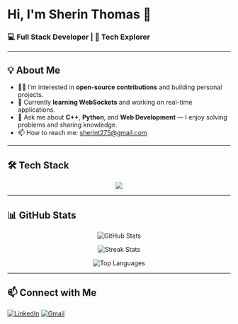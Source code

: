 # Hi, I'm Sherin Thomas 👋  

### 💻 Full Stack Developer | 🚀 Tech Explorer  

---

## 💡 About Me
- 👨‍💻 I’m interested in **open-source contributions** and building personal projects.  
- 🌱 Currently **learning WebSockets** and working on real-time applications.  
- 💬 Ask me about **C++**, **Python**, and **Web Development** — I enjoy solving problems and sharing knowledge.  
- 📫 How to reach me: [sherint275@gmail.com](mailto:sherint275@gmail.com)  

---

## 🛠️ Tech Stack  

<p align="center">
  <img src="https://skillicons.dev/icons?i=html,css,javascript,typescript,react,nodejs,express,mongodb,python,java,c,cpp,git,github,vscode,figma" />
</p>

---

## 📊 GitHub Stats  

<p align="center">
  <img src="https://github-readme-stats.vercel.app/api?username=Sherin-2711&theme=tokyonight&hide_border=false&include_all_commits=false&count_private=false" alt="GitHub Stats" />
</p>
<p align="center">
  <img src="https://nirzak-streak-stats.vercel.app/?user=Sherin-2711&theme=tokyonight&hide_border=false" alt="Streak Stats" />
</p>
<p align="center">
  <img src="https://github-readme-stats.vercel.app/api/top-langs/?username=Sherin-2711&theme=tokyonight&hide_border=false&include_all_commits=false&count_private=false&layout=compact" alt="Top Languages" />
</p>

---

## 📫 Connect with Me  

[![LinkedIn](https://img.shields.io/badge/-LinkedIn-0077B5?style=for-the-badge&logo=linkedin&logoColor=fff)](https://www.linkedin.com/in/sherin-thomas-644242333) [![Gmail](https://img.shields.io/badge/-Gmail-EA4335?style=for-the-badge&logo=gmail&logoColor=fff)](mailto:sherint275@gmail.com)


